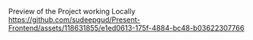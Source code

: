 Preview of the Project working Locally
https://github.com/sudeepgud/Present-Frontend/assets/118631855/e1ed0613-175f-4884-bc48-b03622307766
